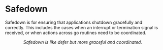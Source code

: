 # Safedown

Safedown is for ensuring that applications shutdown gracefully and correctly. This includes the cases when an interrupt
or termination signal is received, or when actions across go routines need to be coordinated.

<p align="center">
<em>
Safedown is like defer but more graceful and coordinated.
</em>
</p>